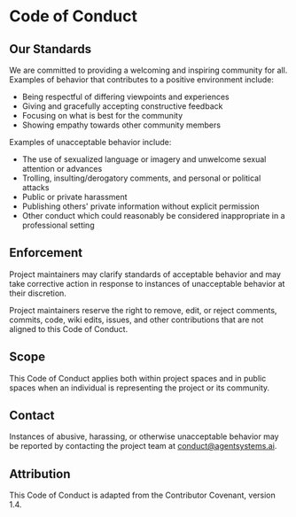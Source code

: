 # Code of Conduct

## Our Standards

We are committed to providing a welcoming and inspiring community for all. Examples of behavior that contributes to a positive environment include:

* Being respectful of differing viewpoints and experiences
* Giving and gracefully accepting constructive feedback
* Focusing on what is best for the community
* Showing empathy towards other community members

Examples of unacceptable behavior include:

* The use of sexualized language or imagery and unwelcome sexual attention or advances
* Trolling, insulting/derogatory comments, and personal or political attacks
* Public or private harassment
* Publishing others' private information without explicit permission
* Other conduct which could reasonably be considered inappropriate in a professional setting

## Enforcement

Project maintainers may clarify standards of acceptable behavior and may take corrective action in response to instances of unacceptable behavior at their discretion.

Project maintainers reserve the right to remove, edit, or reject comments, commits, code, wiki edits, issues, and other contributions that are not aligned to this Code of Conduct.

## Scope

This Code of Conduct applies both within project spaces and in public spaces when an individual is representing the project or its community.

## Contact

Instances of abusive, harassing, or otherwise unacceptable behavior may be reported by contacting the project team at conduct@agentsystems.ai.

## Attribution

This Code of Conduct is adapted from the Contributor Covenant, version 1.4.
